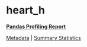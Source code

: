 # heart_h

[**Pandas Profiling Report**](https://epistasislab.github.io/penn-ml-benchmarks/profile/heart_h.html)

[Metadata](metadata.yaml) | [Summary Statistics](summary_stats.csv)


